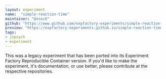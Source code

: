 ```yaml
---
layout: experiment
name:  "simple-reaction-time"
maintainer: "@vsoch"
github: "https://www.github.com/expfactory-experiments/simple-reaction-time"
preview: "https://expfactory-experiments.github.io/simple-reaction-time"
tags:
- jspsych
- experiment
---
```


This was a legacy experiment that has been ported into its Experiment Factory Reproducible Container version. If you'd like to make the experiment, it's documentation, or use better, please contribute at the respective repositories.
